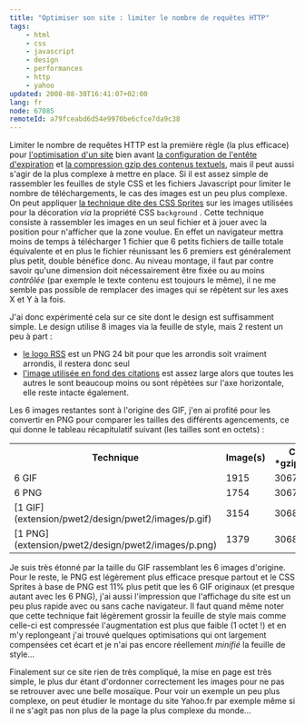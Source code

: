 ```yaml
---
title: "Optimiser son site : limiter le nombre de requêtes HTTP"
tags:
    - html
    - css
    - javascript
    - design
    - performances
    - http
    - yahoo
updated: 2008-08-30T16:41:07+02:00
lang: fr
node: 67085
remoteId: a79fceabd6d54e9970be6cfce7da9c38
---
```


Limiter le nombre de requêtes HTTP est la première règle (la plus efficace) pour [l'optimisation d'un site](/post/livre-high-performances-web-sites) bien avant [la configuration de l'entête d'expiration](/post/optimiser-son-site-sous-ubuntu-configurer-l-en-tete-expires) et [la compression gzip des contenus textuels](/post/optimiser-son-site-sous-ubuntu-et-ailleurs-compresser-avec-gzip), mais il peut aussi s'agir de la plus complexe à mettre en place. Si il est assez simple de rassembler les feuilles de style CSS et les fichiers Javascript pour limiter le nombre de téléchargements, le cas des images est un peu plus complexe. On peut appliquer [la technique dite des CSS Sprites](http://www.pompage.net/pompe/sprites/) sur les images utilisées pour la décoration *via* la propriété CSS <code>background</code>
. Cette technique consiste à rassembler les images en un seul fichier et à jouer avec la position pour n'afficher que la zone voulue. En effet un navigateur mettra moins de temps à télécharger 1 fichier que 6 petits fichiers de taille totale équivalente et en plus le fichier réunissant les 6 premiers est généralement plus petit, double bénéfice donc. Au niveau montage, il faut par contre savoir qu'une dimension doit nécessairement être fixée ou au moins *contrôlée* (par exemple le texte contenu est toujours le même), il ne me semble pas possible de remplacer des images qui se répètent sur les axes X et Y à la fois.


J'ai donc expérimenté cela sur ce site dont le design est suffisamment simple. Le design utilise 8 images via la feuille de style, mais 2 restent un peu à part :

* [le logo RSS](extension/pwet2/design/pwet2/images/rss.png) est un PNG 24 bit pour que les arrondis soit vraiment arrondis, il restera donc seul
* [l'image utilisée en fond des citations](extension/pwet2/design/pwet2/images/quote.png) est assez large alors que toutes les autres le sont beaucoup moins ou sont répètées sur l'axe horizontale, elle reste intacte également.


Les 6 images restantes sont à l'origine des GIF, j'en ai profité pour les convertir en PNG pour comparer les tailles des différents agencements, ce qui donne le tableau récapitulatif suivant (les tailles sont en octets) :

<table class="data"><tr><th>Technique</th>
<th>Image(s)</th>
<th>CSS *gzippée*</th>
<th>Total</th>
<th>Ratio</th>
</tr>
<tr><td>6 GIF</td>
<td>1915</td>
<td>3067</td>
<td>4982</td>
<td>100%</td>
</tr>
<tr><td>6 PNG</td>
<td>1754</td>
<td>3067</td>
<td>4822</td>
<td>97%</td>
</tr>
<tr><td>[1 GIF](extension/pwet2/design/pwet2/images/p.gif)</td>
<td>3154</td>
<td>3068</td>
<td>6222</td>
<td>124%</td>
</tr>
<tr><td>[1 PNG](extension/pwet2/design/pwet2/images/p.png)</td>
<td>1379</td>
<td>3068</td>
<td>4447</td>
<td>89%</td>
</tr>

</table>

Je suis très étonné par la taille du GIF rassemblant les 6 images d'origine. Pour le reste, le PNG est légèrement plus efficace presque partout et le CSS Sprites à base de PNG est 11% plus petit que les 6 GIF originaux (et presque autant avec les 6 PNG), j'ai aussi l'impression que l'affichage du site est un peu plus rapide avec ou sans cache navigateur. Il faut quand même noter que cette technique fait légèrement grossir la feuille de style mais comme celle-ci est compressée l'augmentation est plus que faible (1 octet !) et en m'y replongeant j'ai trouvé quelques optimisations qui ont largement compensées cet écart et je n'ai pas encore réellement *minifié* la feuille de style...


Finalement sur ce site rien de très compliqué, la mise en page est très simple, le plus dur étant d'ordonner correctement les images pour ne pas se retrouver avec une belle mosaïque. Pour voir un exemple un peu plus complexe, on peut étudier le montage du site Yahoo.fr par exemple même si il ne s'agit pas non plus de la page la plus complexe du monde...

